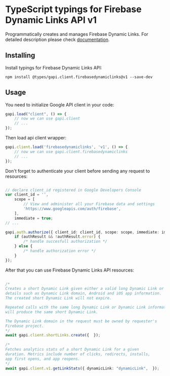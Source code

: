 # TypeScript typings for Firebase Dynamic Links API v1
Programmatically creates and manages Firebase Dynamic Links.
For detailed description please check [documentation](https://firebase.google.com/docs/dynamic-links/).

## Installing

Install typings for Firebase Dynamic Links API:
```
npm install @types/gapi.client.firebasedynamiclinks@v1 --save-dev
```

## Usage

You need to initialize Google API client in your code:
```typescript
gapi.load("client", () => { 
    // now we can use gapi.client
    // ... 
});
```

Then load api client wrapper:
```typescript
gapi.client.load('firebasedynamiclinks', 'v1', () => {
    // now we can use gapi.client.firebasedynamiclinks
    // ... 
});
```

Don't forget to authenticate your client before sending any request to resources:
```typescript

// declare client_id registered in Google Developers Console
var client_id = '',
    scope = [     
        // View and administer all your Firebase data and settings
        'https://www.googleapis.com/auth/firebase',
    ],
    immediate = true;
// ...

gapi.auth.authorize({ client_id: client_id, scope: scope, immediate: immediate }, authResult => {
    if (authResult && !authResult.error) {
        /* handle succesfull authorization */
    } else {
        /* handle authorization error */
    }
});            
```

After that you can use Firebase Dynamic Links API resources:

```typescript 
    
/* 
Creates a short Dynamic Link given either a valid long Dynamic Link or
details such as Dynamic Link domain, Android and iOS app information.
The created short Dynamic Link will not expire.

Repeated calls with the same long Dynamic Link or Dynamic Link information
will produce the same short Dynamic Link.

The Dynamic Link domain in the request must be owned by requester's
Firebase project.  
*/
await gapi.client.shortLinks.create({  }); 
    
/* 
Fetches analytics stats of a short Dynamic Link for a given
duration. Metrics include number of clicks, redirects, installs,
app first opens, and app reopens.  
*/
await gapi.client.v1.getLinkStats({ dynamicLink: "dynamicLink",  });
```